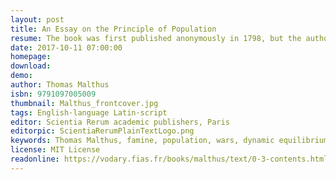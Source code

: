```yaml
---
layout: post
title: An Essay on the Principle of Population
resume: The book was first published anonymously in 1798, but the author was soon identified as Thomas Robert Malthus. The book predicts a grim future, as population would increase geometrically, doubling every 25 years, but food production would only grow arithmetically, which would result in famine and starvation, unless births were controlled. While it is not the first book on population, it was revised for over 28 years and has been acknowledged as the most influential work of its era. Malthus's book fuelled debate about the size of the population in the Kingdom of Great Britain and contributed to the passing of the Census Act 1800. This Act enabled the holding of a national census in England, Wales and Scotland, starting in 1801 and continuing every ten years to the present. The book's 6th edition (1826) was independently cited as a key influence by both Charles Darwin and Alfred Russel Wallace in developing the theory of natural selection.
date: 2017-10-11 07:00:00
homepage: 
download: 
demo: 
author: Thomas Malthus
isbn: 9791097005009
thumbnail: Malthus_frontcover.jpg
tags: English·language Latin·script
editor: Scientia Rerum academic publishers, Paris
editorpic: ScientiaRerumPlainTextLogo.png
keywords: Thomas Malthus, famine, population, wars, dynamic equilibrium, physics of complex systems
license: MIT License
readonline: https://vodary.fias.fr/books/malthus/text/0-3-contents.html
---
```

